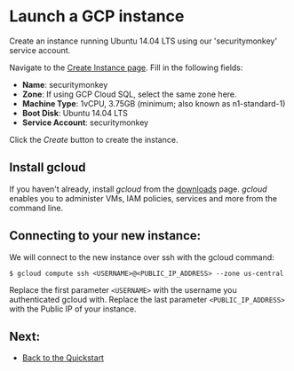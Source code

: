Launch a GCP instance
=====================

Create an instance running Ubuntu 14.04 LTS using our 'securitymonkey' service account.

Navigate to the [Create Instance page](https://console.developers.google.com/compute/instancesAdd). Fill in the following fields:

-   **Name**: securitymonkey
-   **Zone**: If using GCP Cloud SQL, select the same zone here.
-   **Machine Type**: 1vCPU, 3.75GB (minimum; also known as n1-standard-1)
-   **Boot Disk**: Ubuntu 14.04 LTS
-   **Service Account**: securitymonkey

Click the *Create* button to create the instance.

Install gcloud
--------------

If you haven't already, install *gcloud* from the [downloads](https://cloud.google.com/sdk/downloads) page. *gcloud* enables you to administer VMs, IAM policies, services and more from the command line.

Connecting to your new instance:
--------------------------------

We will connect to the new instance over ssh with the gcloud command:

    $ gcloud compute ssh <USERNAME>@<PUBLIC_IP_ADDRESS> --zone us-central

Replace the first parameter `<USERNAME>` with the username you authenticated gcloud with. Replace the last parameter `<PUBLIC_IP_ADDRESS>` with the Public IP of your instance.

Next:
-----

- [Back to the Quickstart](quickstart.md#install-security-monkey-on-your-instance)